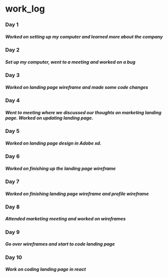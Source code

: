 # work_log

### Day 1

##### Worked on setting up my computer and learned more about the company

### Day 2

##### Set up my computer, went to a meeting and worked on a bug

### Day 3

##### Worked on landing page wireframe and made some code changes

### Day 4

##### Went to meeting where we discussed our thoughts on marketing landing page. Worked on updating landing page.

### Day 5

##### Worked on landing page design in Adobe xd.

### Day 6

##### Worked on finishing up the landing page wireframe

### Day 7

##### Worked on finishing landing page wireframe and profile wireframe

### Day 8

##### Attended marketing meeting and worked on wireframes

### Day 9

##### Go over wireframes and start to code landing page

### Day 10

##### Work on coding landing page in react